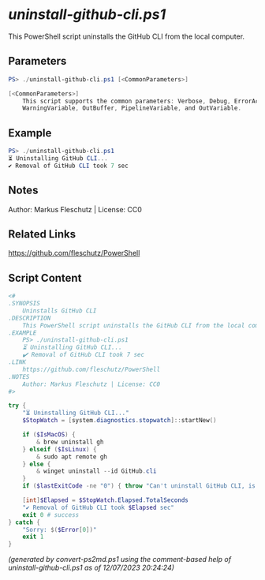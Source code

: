 *uninstall-github-cli.ps1*
================

This PowerShell script uninstalls the GitHub CLI from the local computer.

Parameters
----------
```powershell
PS> ./uninstall-github-cli.ps1 [<CommonParameters>]

[<CommonParameters>]
    This script supports the common parameters: Verbose, Debug, ErrorAction, ErrorVariable, WarningAction, 
    WarningVariable, OutBuffer, PipelineVariable, and OutVariable.
```

Example
-------
```powershell
PS> ./uninstall-github-cli.ps1
⏳ Uninstalling GitHub CLI...
✔️ Removal of GitHub CLI took 7 sec

```

Notes
-----
Author: Markus Fleschutz | License: CC0

Related Links
-------------
https://github.com/fleschutz/PowerShell

Script Content
--------------
```powershell
<#
.SYNOPSIS
	Uninstalls GitHub CLI
.DESCRIPTION
	This PowerShell script uninstalls the GitHub CLI from the local computer.
.EXAMPLE
	PS> ./uninstall-github-cli.ps1
	⏳ Uninstalling GitHub CLI...
	✔️ Removal of GitHub CLI took 7 sec
.LINK
	https://github.com/fleschutz/PowerShell
.NOTES
	Author: Markus Fleschutz | License: CC0
#>

try {
	"⏳ Uninstalling GitHub CLI..."
	$StopWatch = [system.diagnostics.stopwatch]::startNew()

	if ($IsMacOS) {
		& brew uninstall gh
	} elseif ($IsLinux) {
		& sudo apt remote gh
	} else {
		& winget uninstall --id GitHub.cli
	}
	if ($lastExitCode -ne "0") { throw "Can't uninstall GitHub CLI, is it installed?" }

	[int]$Elapsed = $StopWatch.Elapsed.TotalSeconds
	"✔️ Removal of GitHub CLI took $Elapsed sec"
	exit 0 # success
} catch {
	"Sorry: $($Error[0])"
	exit 1
}
```

*(generated by convert-ps2md.ps1 using the comment-based help of uninstall-github-cli.ps1 as of 12/07/2023 20:24:24)*
